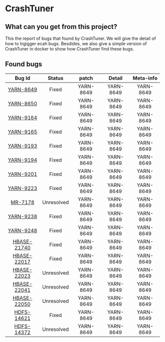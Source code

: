 # CrashTuner

## What can you get from this project?
This the report of bugs that found by CrashTuner. We will give the detail of how to trgigger ecah bugs. Besdides, we also give a simple version of CrashTuner in docker to show how CrashTuner find these bugs.
## Found bugs
|Bug Id  |Status |patch|Detail|Meta-info|
| :------:  | :------: | :------: | :------: | :------: |
| [YARN-8649](https://issues.apache.org/jira/browse/YARN-8649) | Fixed | YARN-8649 | YARN-8649 | YARN-8649 |
| [YARN-8650](https://issues.apache.org/jira/browse/YARN-8650) | Fixed | YARN-8649 | YARN-8649 | YARN-8649 |
| [YARN-9164](https://issues.apache.org/jira/browse/YARN-9164) | Fixed | YARN-8649 | YARN-8649 | YARN-8649 |
| [YARN-9165](https://issues.apache.org/jira/browse/YARN-9165) | Fixed | YARN-8649 | YARN-8649 | YARN-8649 |
| [YARN-9193](https://issues.apache.org/jira/browse/YARN-9193) | Fixed | YARN-8649 | YARN-8649 | YARN-8649 |
| [YARN-9194](https://issues.apache.org/jira/browse/YARN-9194) | Fixed | YARN-8649 | YARN-8649 | YARN-8649 |
| [YARN-9201](https://issues.apache.org/jira/browse/YARN-9201) | Fixed | YARN-8649 | YARN-8649 | YARN-8649 |
| [YARN-9223](https://issues.apache.org/jira/browse/YARN-9223) | Fixed | YARN-8649 | YARN-8649 | YARN-8649 |
| [MR-7178](https://issues.apache.org/jira/browse/MAPREDUCE-7178) | Unresolved | YARN-8649 | YARN-8649 | YARN-8649 |
| [YARN-9238](https://issues.apache.org/jira/browse/YARN-9238) | Fixed | YARN-8649 | YARN-8649 | YARN-8649 |
| [YARN-9248](https://issues.apache.org/jira/browse/YARN-9248) | Fixed | YARN-8649 | YARN-8649 | YARN-8649 |
| [HBASE-21740](https://issues.apache.org/jira/browse/HBASE-21740) | Fixed | YARN-8649 | YARN-8649 | YARN-8649 |
| [HBASE-22017](https://issues.apache.org/jira/browse/HBASE-22017) | Fixed | YARN-8649 | YARN-8649 | YARN-8649 |
| [HBASE-22023](https://issues.apache.org/jira/browse/HBASE-22023) | Unresolved | YARN-8649 | YARN-8649 | YARN-8649 |
| [HBASE-22041](https://issues.apache.org/jira/browse/HBASE-22041)  | Unresolved | YARN-8649 | YARN-8649 | YARN-8649 |
| [HBASE-22050](https://issues.apache.org/jira/browse/HBASE-22050) | Unresolved | YARN-8649 | YARN-8649 | YARN-8649 |
| [HDFS-14621](https://issues.apache.org/jira/browse/HDFS-14621) | Fixed | YARN-8649 | YARN-8649 | YARN-8649 |
| [HDFS-14372](https://issues.apache.org/jira/browse/HDFS-14372) | Unresolved | YARN-8649 | YARN-8649 | YARN-8649 |

